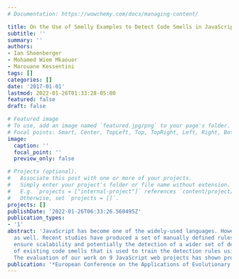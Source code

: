 ```yaml
---
# Documentation: https://wowchemy.com/docs/managing-content/

title: On the Use of Smelly Examples to Detect Code Smells in JavaScript
subtitle: ''
summary: ''
authors:
- Ian Shoenberger
- Mohamed Wiem Mkaouer
- Marouane Kessentini
tags: []
categories: []
date: '2017-01-01'
lastmod: 2022-01-26T01:33:28-05:00
featured: false
draft: false

# Featured image
# To use, add an image named `featured.jpg/png` to your page's folder.
# Focal points: Smart, Center, TopLeft, Top, TopRight, Left, Right, BottomLeft, Bottom, BottomRight.
image:
  caption: ''
  focal_point: ''
  preview_only: false

# Projects (optional).
#   Associate this post with one or more of your projects.
#   Simply enter your project's folder or file name without extension.
#   E.g. `projects = ["internal-project"]` references `content/project/deep-learning/index.md`.
#   Otherwise, set `projects = []`.
projects: []
publishDate: '2022-01-26T06:33:26.560495Z'
publication_types:
- '1'
abstract: 'JavaScript has become one of the widely-used languages. However, as the size of JavaScript-based applications grows, the number of defects grows
  as well. Recent studies have produced a set of manually defined rules to identify these defects. We propose, in this work, the automation of deriving these rules to
  ensure scalability and potentially the detection of a wider set of defects without requiring any extensive knowledge on rules tuning. To this end, we rely on a base
  of existing code smells that is used to train the detection rules using Genetic Programming and find the best threshold of metrics composing the rules. 
  The evaluation of our work on 9 JavaScript web projects has shown promising results in terms of detection precision of 92% and recall of 85%, with no threshold tuning required.'
publication: '*European Conference on the Applications of Evolutionary Computation*'
---
```


